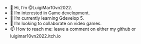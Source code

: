 - 👋 Hi, I’m @LuigiMar10vn2022.
- 👀 I’m interested in Game development.
- 🌱 I’m currently learning Gdevelop 5.
- 💞️ I’m looking to collaborate on video games.
- 📫 How to reach me: leave a comment on either my github or luigimar10vn2022.itch.io

<!---
LuigiMar10vn2022/LuigiMar10vn2022 is a ✨ special ✨ repository because its `README.md` (this file) appears on your GitHub profile.
You can click the Preview link to take a look at your changes.
--->
